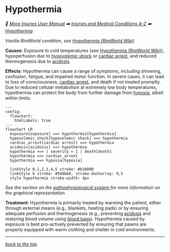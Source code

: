 # Hypothermia

<!-- @generate_breadcrumb_trail {"template": "_:file_folder: {0}_", "connector": " :arrow_right: "} -->
_:file_folder: [More Injuries User Manual](/docs/wiki/README.md) :arrow_right: [Injuries and Medical Conditions A-Z](/docs/wiki/injuries/README.md) :arrow_right: [Hypothermia](/docs/wiki/injuries/hypothermia.md)_
<!-- @end_generated_block -->

_Vanilla RimWorld condition, see [Hypothermia (RimWorld Wiki)](https://rimworldwiki.com/wiki/Ailments#Hypothermia)_

**Causes**: Exposure to cold temperatures (see [Hypothermia (RimWorld Wiki)](https://rimworldwiki.com/wiki/Ailments#Hypothermia)), hypoperfusion due to [hypovolemic shock](/docs/wiki/injuries/hypovolemic-shock.md#hypovolemic-shock) or [cardiac arrest](/docs/wiki/injuries/cardiac-arrest.md#cardiac-arrest), and reduced thermogenesis due to [acidosis](/docs/wiki/injuries/acidosis.md#acidosis).

**Effects**: Hypothermia can cause a range of symptoms, including shivering, confusion, fatigue, and impaired motor function. In severe cases, it can lead to loss of consciousness, [cardiac arrest](/docs/wiki/injuries/cardiac-arrest.md#cardiac-arrest), and death if not treated promptly. Due to reduced cellular metabolism at extremely low body temperatures, hypothermia can protect the body from further damage from [hypoxia](/docs/wiki/injuries/hypoxia.md#hypoxia), albeit within limits.

```mermaid
---
config:
  flowchart:
    htmlLabels: true
---
flowchart LR
  exposure[exposure] ==> hypothermia[hypothermia]
  hypovolemic_shock[hypovolemic shock] ==> hypothermia
  cardiac_arrest[cardiac arrest] ==> hypothermia
  acidosis[acidosis] ==> hypothermia
  hypothermia ==> | severity = 1 | death[death]
  hypothermia ==> cardiac_arrest
  hypothermia ==> hypoxia[hypoxia]

  linkStyle 0,1,2,3,4,5 stroke: #b10000
  linkStyle 6 stroke: #549b68, stroke-dasharray: 9,5
  style hypothermia stroke-width: 4px
```

*See the section on the [pathophysiological system](/docs/wiki/pathophysiological-system.md#pathophysiological-system) for more information on the graphical representation.*

**Treatment**: Hypothermia is primarily treated by warming the patient, either through external means (e.g., blankets, heating pads) or by ensuring adequate perfusion and thermogenesis (e.g., preventing [acidosis](/docs/wiki/injuries/acidosis.md#acidosis) and restoring blood volume using [blood bags](/docs/wiki/medical-devices.md#blood-bag)). Hypothermia caused by exposure is best pro-actively prevented by ensuring that pawns are properly equipped with warm clothing and shelter in cold environments.

<!-- @generate_link_to_top {"template": "---\n_[back to the top]({1})_"} -->
---
_[back to the top](#hypothermia)_
<!-- @end_generated_block -->
